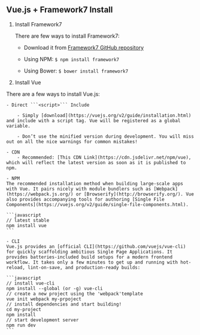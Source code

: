 ## Vue.js + Framework7 Install

1. Install Framework7
 
   There are few ways to install Framework7:

    - Download it from [Framework7 GitHub repository](https://github.com/framework7io/framework7/releases)

    - Using NPM: ```$ npm install framework7```

    - Using Bower: ```$ bower install framework7```

2. Install Vue
 
  There are a few ways to install Vue.js:
  
    - Direct ```<script>``` Include

        - Simply [download](https://vuejs.org/v2/guide/installation.html) and include with a script tag. Vue will be registered as a global variable.

        - Don’t use the minified version during development. You will miss out on all the nice warnings for common mistakes!

    - CDN
        - Recommended: [This CDN Link](https://cdn.jsdelivr.net/npm/vue), which will reflect the latest version as soon as it is published to npm.
        
    - NPM 
    The recommended installation method when building large-scale apps with Vue. It pairs nicely with module bundlers such as [Webpack](https://webpack.js.org/) or [Browserify](http://browserify.org/). Vue also provides accompanying tools for authoring [Single File Components](https://vuejs.org/v2/guide/single-file-components.html).

    ```javascript
    // latest stable
    npm install vue
    ```
    
    - CLI 
    Vue.js provides an [official CLI](https://github.com/vuejs/vue-cli) for quickly scaffolding ambitious Single Page Applications. It provides batteries-included build setups for a modern frontend workflow. It takes only a few minutes to get up and running with hot-reload, lint-on-save, and production-ready builds:
    
    ```javascript 
    // install vue-cli
    npm install --global (or -g) vue-cli
    // create a new project using the 'webpack'template
    vue init webpack my-prpoject
    // install dependencies and start building!
    cd my-project
    npm install
    // start development server
    npm run dev
    ```
    

    